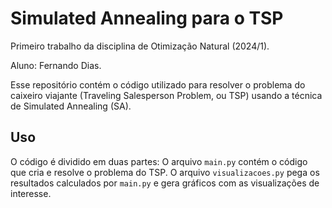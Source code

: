 # Simulated Annealing para o TSP

Primeiro trabalho da disciplina de Otimização Natural (2024/1).

Aluno: Fernando Dias.

Esse repositório contém o código utilizado para resolver o problema do caixeiro viajante (Traveling Salesperson Problem, ou TSP) usando a técnica de Simulated Annealing (SA). 

## Uso

O código é dividido em duas partes: O arquivo `main.py` contém o código que cria e resolve o problema do TSP. O arquivo `visualizacoes.py` pega os resultados calculados por `main.py` e gera gráficos com as visualizações de interesse.
